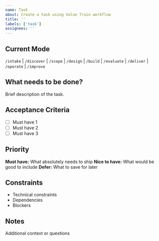 ```yaml
---
name: Task
about: Create a task using Value Train workflow
title: ''
labels: ['task']
assignees: ''
---
```


## Current Mode
`/intake` | `/discover` | `/scope` | `/design` | `/build` | `/evaluate` | `/deliver` | `/operate` | `/improve`

## What needs to be done?
Brief description of the task.

## Acceptance Criteria
- [ ] Must have 1
- [ ] Must have 2
- [ ] Must have 3

## Priority
**Must have:** What absolutely needs to ship
**Nice to have:** What would be good to include
**Defer:** What to save for later

## Constraints
- Technical constraints
- Dependencies
- Blockers

## Notes
Additional context or questions 